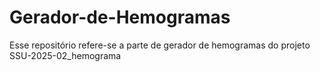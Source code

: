 # Gerador-de-Hemogramas
Esse repositório refere-se a parte de gerador de hemogramas do projeto SSU-2025-02_hemograma
